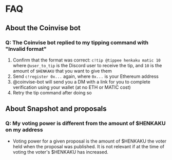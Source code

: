 # FAQ

## About the Coinvise bot

### Q: The Coinvise bot replied to my tipping command with "Invalid format"

1. Confirm that the format was correct: `c!tip @tippee henkaku matic 10` where `@user_to_tip` is the Discord user to receive the tip, and `10` is the amount of `$HENKAKU` that you want to give them
1. Send `c!register 0x...` again, where `0x...` is your Ethereum address
1. @coinvise-bot will send you a DM with a link for you to complete verification using your wallet (at no ETH or MATIC cost)
1. Retry the tip command after doing so

## About Snapshot and proposals

### Q: My voting power is different from the amount of $HENKAKU on my address
- Voting power for a given proposal is the amount of $HENKAKU the voter held when the proposal was published. It is not relevant if at the time of voting the voter's $HENKAKU has increased.
